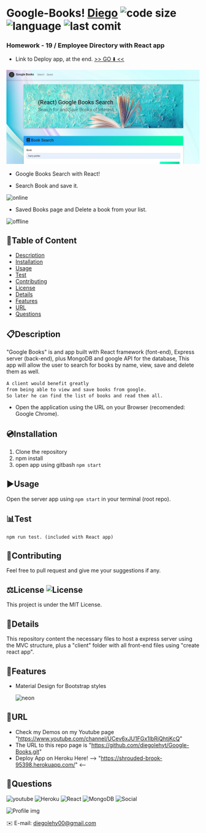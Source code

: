 # Google-Books! [Diego](https://img.shields.io/badge/version-v1.0.0-yellow) ![code size](https://img.shields.io/github/languages/code-size/diegolehyt/Google-Books) ![language](https://img.shields.io/github/languages/top/diegolehyt/Google-Books) ![last comit](https://img.shields.io/github/last-commit/diegolehyt/Google-Books)  
### Homework - 19 / Employee Directory with React app

- Link to Deploy app, at the end. [>> GO ⬇️ <<](#url)

![main](assets/1.png)

- Google Books Search with React!


- Search Book and save it.

![online](assets/2.gif)


- Saved Books page and Delete a book from your list.

![offline](assets/3.gif)


## 📌Table of Content

* [Description](#description)
* [Installation](#installation)
* [Usage](#usage)
* [Test](#test)
* [Contributing](#contributing)
* [License](#license)
* [Details](#details)
* [Features](#features)
* [URL](#url)
* [Questions](#questions)

## 📋Description
"Google Books" is and app built with React framework (font-end),  Express server (back-end), plus MongoDB and google API for the database, This app will allow the user to search for books by name, view, save and delete them as well. 
```
A client would benefit greatly 
from being able to view and save books from google. 
So later he can find the list of books and read them all.
```
- Open the application using the URL on your Browser (recomended: Google Chrome).


## 💿Installation
  1. Clone the repository 
  2. npm install
  3. open app using gitbash ```npm start```

## ▶️Usage
Open the server app using ```npm start``` in your terminal (root repo).   

## 📊Test
 ```
 npm run test. (included with React app)
 ```


## 🤝Contributing
Feel free to pull request and give me your suggestions if any.
          
## ⚖️License  ![License](https://img.shields.io/github/license/diegolehyt/Google-Books)
This project is under the MIT License.

## 📑Details

This repository content the necessary files to host a express server using the MVC structure, plus a "client" folder with all front-end files using "create react app".

## 📀Features
- Material Design for Bootstrap styles

  ![neon](assets/4.gif)


## 🔗URL  

- Check my Demos on my Youtube page "https://www.youtube.com/channel/UCev6xJU1FGx1IbRjQhtjKcQ"
- The URL to this repo page is "https://github.com/diegolehyt/Google-Books.git"
- Deploy App on Heroku Here! --> "https://shrouded-brook-95398.herokuapp.com/" <--

## 👤Questions  
![youtube](https://img.shields.io/badge/YouTube-red?style=flat&logo=youtube)  ![Heroku](https://img.shields.io/badge/Heroku-purple?style=flat&logo=heroku) ![React](https://img.shields.io/badge/React-gray?style=flat&logo=react)  ![MongoDB](https://img.shields.io/badge/MongoDB-black?style=flat&logo=mongodb)  ![Social](https://img.shields.io/github/followers/diegolehyt?style=social) 

![Profile img](https://avatars1.githubusercontent.com/u/59458188?v=4)

✉️ E-mail: diegolehy00@gmail.com

